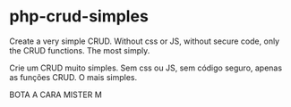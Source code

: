 # php-crud-simples

Create a very simple CRUD.
Without css or JS, without secure code, only the CRUD functions. The most simply.



Crie um CRUD muito simples.
Sem css ou JS, sem código seguro, apenas as funções CRUD. O mais simples.


BOTA A CARA MISTER M

